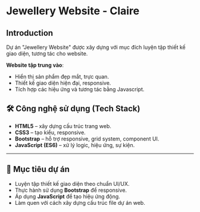 # Jewellery Website - Claire


## Introduction
Dự án "Jewellery Website" được xây dựng với mục đích luyện tập thiết kế giao diện, tương tác cho website.


**Website tập trung vào**:
- Hiển thị sản phẩm đẹp mắt, trực quan.
- Thiết kế giao diện hiện đại, responsive.
- Tích hợp các hiệu ứng và tương tác bằng Javascript.


## 🛠️ Công nghệ sử dụng (Tech Stack)
- **HTML5** – xây dựng cấu trúc trang web.  
- **CSS3** – tạo kiểu, responsive.  
- **Bootstrap** – hỗ trợ responsive, grid system, component UI.  
- **JavaScript (ES6)** – xử lý logic, hiệu ứng, sự kiện.  


---


## 🎯 Mục tiêu dự án
- Luyện tập thiết kế giao diện theo chuẩn UI/UX.  
- Thực hành sử dụng **Bootstrap** để responsive.  
- Áp dụng **JavaScript** để tạo hiệu ứng động.  
- Làm quen với cách xây dựng cấu trúc file dự án web.  


